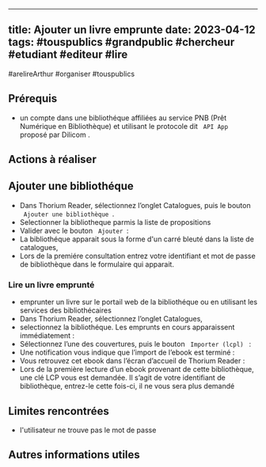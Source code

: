 
---
title: Ajouter un livre emprunte
date: 2023-04-12
tags: #touspublics #grandpublic #chercheur #etudiant #editeur  #lire
---
  <!---- 
utiliser code pour les boutons:  ``
   -->
#arelireArthur
#organiser
#touspublics

## Prérequis
* un compte dans une bibliothéque affiliées au service PNB (Prêt Numérique en Bibliothèque) et utilisant le protocole dit ` API App ` proposé par Dilicom .

## Actions à réaliser

## Ajouter une bibliothéque
* Dans Thorium Reader, sélectionnez l’onglet Catalogues, puis le bouton ` Ajouter une bibliothèque `.
* Selectionner la bibliotheque parmis la liste de propositions 
* Valider avec le bouton ` Ajouter `:
* La bibliothéque apparait sous la forme d'un carré bleuté dans la liste de catalogues,
* Lors de la premiére consultation  entrez votre identifiant et mot de passe de bibliothèque dans le formulaire qui apparait.

### Lire un livre emprunté
* emprunter un livre sur le portail web de la bibliothéque ou en utilisant les services des bibliothécaires
*  Dans Thorium Reader, sélectionnez l’onglet Catalogues, 
* selectionnez la bibliothéque. Les emprunts en cours apparaissent immédiatement :
* Sélectionnez l’une des couvertures, puis le bouton ` Importer (lcpl) ` :
* Une notification vous indique que l’import de l’ebook est terminé :
* Vous retrouvez cet ebook dans l’écran d’accueil de Thorium Reader :
* Lors de la première lecture d’un ebook provenant de cette bibliothèque, une clé LCP vous est demandée. Il s’agit de votre identifiant de bibliothèque, entrez-le cette fois-ci, il ne vous sera plus demandé 

## Limites rencontrées
*  l'utilisateur ne trouve pas le mot de passe

## Autres informations utiles

